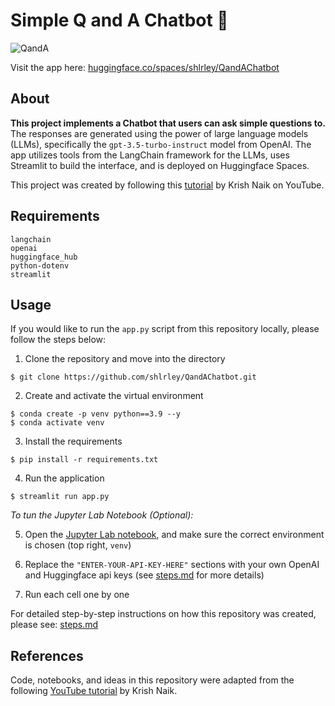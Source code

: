 # Simple Q and A Chatbot 💬


![QandA](https://github.com/shlrley/QandAChatbot/assets/70875076/93c39c52-8ad3-491a-803e-4b6c7e26aed2)

Visit the app here: [huggingface.co/spaces/shlrley/QandAChatbot](https://huggingface.co/spaces/shlrley/QandAChatbot)


## About 

**This project implements a Chatbot that users can ask simple questions to.** The responses are generated using the power of large language models (LLMs), specifically the `gpt-3.5-turbo-instruct` model from OpenAI. The app utilizes tools from the LangChain framework for the LLMs, uses Streamlit to build the interface, and is deployed on Huggingface Spaces. 

This project was created by following this [tutorial](https://www.youtube.com/watch?v=qMIM7dECAkc&list=PLZoTAELRMXVORE4VF7WQ_fAl0L1Gljtar&index=5) by Krish Naik on YouTube. 

## Requirements 

```
langchain
openai
huggingface_hub
python-dotenv
streamlit
```

## Usage 

If you would like to run the `app.py` script from this repository locally, please follow the steps below:

1. Clone the repository and move into the directory 

```
$ git clone https://github.com/shlrley/QandAChatbot.git
```

2. Create and activate the virtual environment 

```
$ conda create -p venv python==3.9 --y
$ conda activate venv
```

3. Install the requirements

```
$ pip install -r requirements.txt
```

4. Run the application

```
$ streamlit run app.py
```

*To tun the Jupyter Lab Notebook (Optional):*

5. Open the [Jupyter Lab notebook](langchain.ipynb), and make sure the correct environment is chosen (top right, `venv`)

6. Replace the `"ENTER-YOUR-API-KEY-HERE"` sections with your own OpenAI and Huggingface api keys (see [steps.md](/steps.md) for more details) 

7. Run each cell one by one 

For detailed step-by-step instructions on how this repository was created, please see: [steps.md](/steps.md)

## References 

Code, notebooks, and ideas in this repository were adapted from the following [YouTube tutorial](https://www.youtube.com/watch?v=qMIM7dECAkc&list=PLZoTAELRMXVORE4VF7WQ_fAl0L1Gljtar&index=5) by Krish Naik. 
